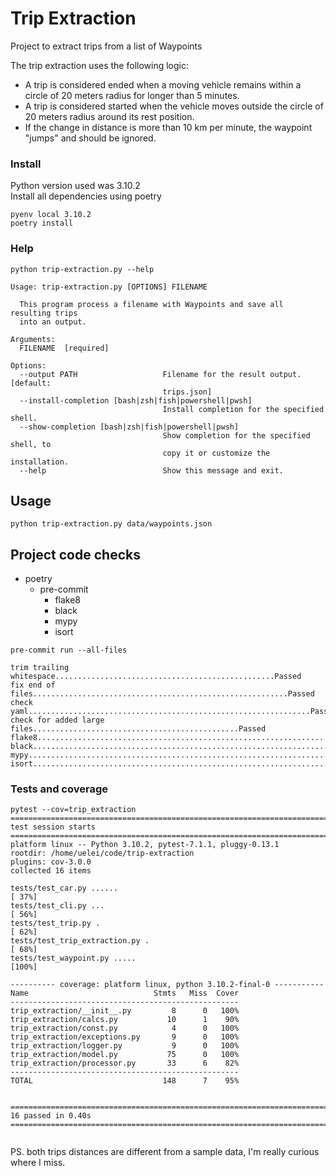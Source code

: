 
# Trip Extraction

Project to extract trips from a list of Waypoints

The trip extraction uses the following logic:

- A trip is considered ended when a moving vehicle remains within a circle of 20 meters radius for longer than 5 minutes.
- A trip is considered started when the vehicle moves outside the circle of 20 meters radius around its rest position.
- If the change in distance is more than 10 km per minute, the waypoint "jumps" and should be ignored.

### Install

Python version used was 3.10.2  
Install all dependencies using poetry

```shell
pyenv local 3.10.2
poetry install
```


### Help

```shell
python trip-extraction.py --help

Usage: trip-extraction.py [OPTIONS] FILENAME

  This program process a filename with Waypoints and save all resulting trips
  into an output.

Arguments:
  FILENAME  [required]

Options:
  --output PATH                   Filename for the result output.  [default:
                                  trips.json]
  --install-completion [bash|zsh|fish|powershell|pwsh]
                                  Install completion for the specified shell.
  --show-completion [bash|zsh|fish|powershell|pwsh]
                                  Show completion for the specified shell, to
                                  copy it or customize the installation.
  --help                          Show this message and exit.
````

## Usage

```shell
python trip-extraction.py data/waypoints.json

```


## Project code checks

- poetry
  - pre-commit
    - flake8
    - black
    - mypy
    - isort

```shell
pre-commit run --all-files

trim trailing whitespace.................................................Passed
fix end of files.........................................................Passed
check yaml...............................................................Passed
check for added large files..............................................Passed
flake8...................................................................Passed
black....................................................................Passed
mypy.....................................................................Passed
isort....................................................................Passed
```



### Tests and coverage
```shell
pytest --cov=trip_extraction
=================================================================================== test session starts ====================================================================================
platform linux -- Python 3.10.2, pytest-7.1.1, pluggy-0.13.1
rootdir: /home/uelei/code/trip-extraction
plugins: cov-3.0.0
collected 16 items

tests/test_car.py ......                                                                                                                                                             [ 37%]
tests/test_cli.py ...                                                                                                                                                                [ 56%]
tests/test_trip.py .                                                                                                                                                                 [ 62%]
tests/test_trip_extraction.py .                                                                                                                                                      [ 68%]
tests/test_waypoint.py .....                                                                                                                                                         [100%]

---------- coverage: platform linux, python 3.10.2-final-0 -----------
Name                            Stmts   Miss  Cover
---------------------------------------------------
trip_extraction/__init__.py         8      0   100%
trip_extraction/calcs.py           10      1    90%
trip_extraction/const.py            4      0   100%
trip_extraction/exceptions.py       9      0   100%
trip_extraction/logger.py           9      0   100%
trip_extraction/model.py           75      0   100%
trip_extraction/processor.py       33      6    82%
---------------------------------------------------
TOTAL                             148      7    95%


==================================================================================== 16 passed in 0.40s ====================================================================================


```


PS. both trips distances are different from a sample data, I'm really curious where I miss.
